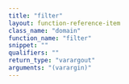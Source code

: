 ```yaml
---
title: "filter"
layout: function-reference-item
class_name: "domain"
function_name: "filter"
snippet: ""
qualifiers: ""
return_type: "varargout"
arguments: "(varargin)"
---
```


<pre class="help-text"></pre>